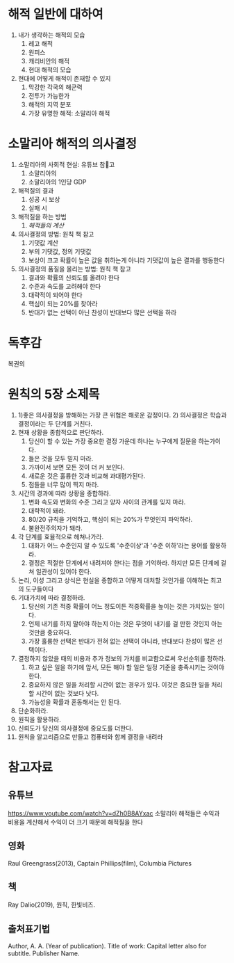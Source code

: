 # 해적 일반에 대하여
1. 내가 생각하는 해적의 모습
    1. 레고 해적
    1. 원피스
    1. 캐리비안의 해적
    1. 현대 해적의 모습
1. 현대에 어떻게 해적이 존재할 수 있지
    1. 막강한 각국의 해군력
    1. 전투가 가능한가
    1. 해적의 지역 분포
    1. 가장 유명한 해적: 소말리아 해적

# 소말리아 해적의 의사결정
1. 소말리아의 사회적 현실: 유튜브 참고
    1. 소말리아의
    1. 소말리아의 1인당 GDP
1. 해적질의 결과
    1. 성공 시 보상
    1. 실패 시
1. 해적질을 하는 방법
    1. *해적들의 계산*
1. 의사결정의 방법: 원칙 책 참고
    1. 기댓값 계산
    1. 부의 기댓값, 정의 기댓값
    1. 보상이 크고 확률이 높은 값을 취하는게 아니라 기댓값이 높은 결과를 행동한다
1. 의사결정의 품질을 올리는 방법: 원칙 책 참고
    1. 결과와 확률의 신뢰도를 올려야 한다
    1. 수준과 속도를 고려해야 한다
    1. 대략적이 되어야 한다
    1. 핵심이 되는 20%를 찾아라
    1. 반대가 없는 선택이 아닌 찬성이 반대보다 많은 선택을 하라


# 독후감
복권의

# 원칙의 5장 소제목

1. 1)좋은 의사결정을 방해하는 가장 큰 위협은 해로운 감정이다. 2) 의사결정은 학습과 결정이라는 두 단계를 거친다.
1. 현재 상황을 종합적으로 판단하라.
    1. 당신이 할 수 있는 가장 중요한 결정 가운데 하나는 누구에게 질문을 하는가이다.
    1. 들은 것을 모두 믿지 마라.
    1. 가까이서 보면 모든 것이 더 커 보인다.
    1. 새로운 것은 훌륭한 것과 비교해 과대평가된다.
    1. 점들을 너무 많이 찍지 마라.
1. 시간의 경과에 따라 상황을 종합하라.
    1. 변화 속도와 변화의 수준 그리고 양자 사이의 관계를 잊지 마라.
    1. 대략적이 돼라.
    1. 80/20 규칙을 기억하고, 핵심이 되는 20%가 무엇인지 파악하라.
    1. 불완전주의자가 돼라.
1. 각 단계를 효율적으로 헤쳐나가라.
    1. 대화가 어느 수준인지 알 수 있도록 '수준이상'과 '수준 이하'라는 용어를 활용하라.
    1. 결정은 적절한 단계에서 내려져야 한다는 점을 기억하라. 하지만 모든 단계에 걸쳐 일관성이 있어야 한다.
1. 논리, 이성 그리고 상식은 현실을 종합하고 어떻게 대처할 것인가를 이해하는 최고의 도구들이다
1. 기대가치에 따라 결정하라.
    1. 당신의 기존 적중 확률이 어느 정도이든 적중확률을 높이는 것은 가치있는 일이다.
    1. 언제 내기를 하지 말아야 하는지 아는 것은 무엇이 내기를 걸 만한 것인지 아는 것만큼 중요하다.
    1. 가장 훌륭한 선택은 반대가 전혀 없는 선택이 아니라, 반대보다 찬성이 많은 선택이다.
1. 결정하지 않았을 때의 비용과 추가 정보의 가치를 비교함으로써 우선순위를 정하라.
    1. 하고 싶은 일을 하기에 앞서, 모든 해야 할 일은 일정 기준을 충족시키는 것이야 한다.
    1. 중요하지 않은 일을 처리할 시간이 없는 경우가 있다. 이것은 중요한 일을 처리할 시간이 없는 것보다 낫다.
    1. 가능성을 확률과 혼동해서는 안 된다.
1. 단순화하라.
1. 원칙을 활용하라.
1. 신뢰도가 당신의 의사결정에 중요도를 더한다.
1. 원칙을 알고리즘으로 만들고 컴퓨터와 함께 결정을 내려라


# 참고자료
## 유튜브
https://www.youtube.com/watch?v=dZh0B8AYxac
소말리아 해적들은 수익과 비용을 계산해서 수익이 더 크기 때문에 해적질을 한다

## 영화
Raul Greengrass(2013), Captain Phillips(film), Columbia Pictures

## 책
Ray Dalio(2019), 원칙, 한빛비즈.

## 출처표기법
Author, A. A. (Year of publication). Title of work: Capital letter also for subtitle. Publisher Name.
